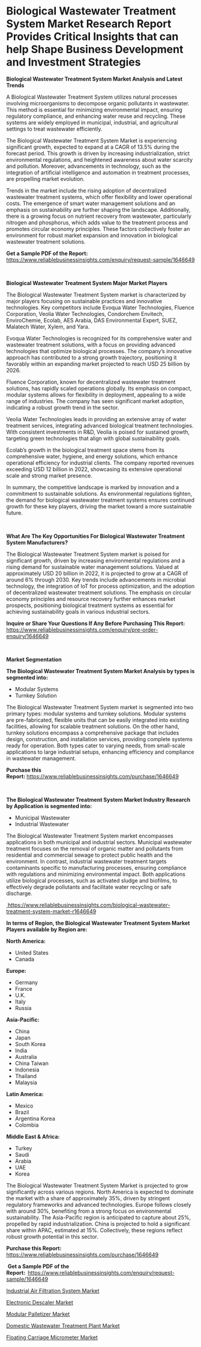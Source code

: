 <p><h1>Biological Wastewater Treatment System Market Research Report Provides Critical Insights that can help Shape Business Development and Investment Strategies</h1></p><p><strong>Biological Wastewater Treatment System Market Analysis and Latest Trends</strong></p>
<p><p>A Biological Wastewater Treatment System utilizes natural processes involving microorganisms to decompose organic pollutants in wastewater. This method is essential for minimizing environmental impact, ensuring regulatory compliance, and enhancing water reuse and recycling. These systems are widely employed in municipal, industrial, and agricultural settings to treat wastewater efficiently.</p><p>The Biological Wastewater Treatment System Market is experiencing significant growth, expected to expand at a CAGR of 13.5% during the forecast period. This growth is driven by increasing industrialization, strict environmental regulations, and heightened awareness about water scarcity and pollution. Moreover, advancements in technology, such as the integration of artificial intelligence and automation in treatment processes, are propelling market evolution. </p><p>Trends in the market include the rising adoption of decentralized wastewater treatment systems, which offer flexibility and lower operational costs. The emergence of smart water management solutions and an emphasis on sustainability are further shaping the landscape. Additionally, there is a growing focus on nutrient recovery from wastewater, particularly nitrogen and phosphorus, which adds value to the treatment process and promotes circular economy principles. These factors collectively foster an environment for robust market expansion and innovation in biological wastewater treatment solutions.</p></p>
<p><strong>Get a Sample PDF of the Report:&nbsp;</strong> <a href="https://www.reliablebusinessinsights.com/enquiry/request-sample/1646649?utm_campaign=1121&utm_medium=2&utm_source=Github&utm_content=ia&utm_term=23022025&utm_id=biological-wastewater-treatment-system">https://www.reliablebusinessinsights.com/enquiry/request-sample/1646649</a></p>
<p>&nbsp;</p>
<p><strong>Biological Wastewater Treatment System Major Market Players</strong></p>
<p><p>The Biological Wastewater Treatment System market is characterized by major players focusing on sustainable practices and innovative technologies. Key competitors include Evoqua Water Technologies, Fluence Corporation, Veolia Water Technologies, Condorchem Envitech, EnviroChemie, Ecolab, AES Arabia, DAS Environmental Expert, SUEZ, Malatech Water, Xylem, and Yara.</p><p>Evoqua Water Technologies is recognized for its comprehensive water and wastewater treatment solutions, with a focus on providing advanced technologies that optimize biological processes. The company’s innovative approach has contributed to a strong growth trajectory, positioning it favorably within an expanding market projected to reach USD 25 billion by 2026.</p><p>Fluence Corporation, known for decentralized wastewater treatment solutions, has rapidly scaled operations globally. Its emphasis on compact, modular systems allows for flexibility in deployment, appealing to a wide range of industries. The company has seen significant market adoption, indicating a robust growth trend in the sector.</p><p>Veolia Water Technologies leads in providing an extensive array of water treatment services, integrating advanced biological treatment technologies. With consistent investments in R&D, Veolia is poised for sustained growth, targeting green technologies that align with global sustainability goals.</p><p>Ecolab’s growth in the biological treatment space stems from its comprehensive water, hygiene, and energy solutions, which enhance operational efficiency for industrial clients. The company reported revenues exceeding USD 12 billion in 2022, showcasing its extensive operational scale and strong market presence.</p><p>In summary, the competitive landscape is marked by innovation and a commitment to sustainable solutions. As environmental regulations tighten, the demand for biological wastewater treatment systems ensures continued growth for these key players, driving the market toward a more sustainable future.</p></p>
<p>&nbsp;</p>
<p><strong>What Are The Key Opportunities For Biological Wastewater Treatment System Manufacturers?</strong></p>
<p><p>The Biological Wastewater Treatment System market is poised for significant growth, driven by increasing environmental regulations and a rising demand for sustainable water management solutions. Valued at approximately USD 20 billion in 2022, it is projected to grow at a CAGR of around 6% through 2030. Key trends include advancements in microbial technology, the integration of IoT for process optimization, and the adoption of decentralized wastewater treatment solutions. The emphasis on circular economy principles and resource recovery further enhances market prospects, positioning biological treatment systems as essential for achieving sustainability goals in various industrial sectors.</p></p>
<p><strong>Inquire or Share Your Questions If Any Before Purchasing This Report:</strong> <a href="https://www.reliablebusinessinsights.com/enquiry/pre-order-enquiry/1646649?utm_campaign=1121&utm_medium=2&utm_source=Github&utm_content=ia&utm_term=23022025&utm_id=biological-wastewater-treatment-system">https://www.reliablebusinessinsights.com/enquiry/pre-order-enquiry/1646649</a></p>
<p>&nbsp;</p>
<p><strong>Market Segmentation</strong></p>
<p><strong>The Biological Wastewater Treatment System Market Analysis by types is segmented into:</strong></p>
<p><ul><li>Modular Systems</li><li>Turnkey Solution</li></ul></p>
<p><p>The Biological Wastewater Treatment System market is segmented into two primary types: modular systems and turnkey solutions. Modular systems are pre-fabricated, flexible units that can be easily integrated into existing facilities, allowing for scalable treatment solutions. On the other hand, turnkey solutions encompass a comprehensive package that includes design, construction, and installation services, providing complete systems ready for operation. Both types cater to varying needs, from small-scale applications to large industrial setups, enhancing efficiency and compliance in wastewater management.</p></p>
<p><strong>Purchase this Report:&nbsp;</strong><a href="https://www.reliablebusinessinsights.com/purchase/1646649?utm_campaign=1121&utm_medium=2&utm_source=Github&utm_content=ia&utm_term=23022025&utm_id=biological-wastewater-treatment-system">https://www.reliablebusinessinsights.com/purchase/1646649</a></p>
<p>&nbsp;</p>
<p><strong>The Biological Wastewater Treatment System Market Industry Research by Application is segmented into:</strong></p>
<p><ul><li>Municipal Wastewater</li><li>Industrial Wastewater</li></ul></p>
<p><p>The Biological Wastewater Treatment System market encompasses applications in both municipal and industrial sectors. Municipal wastewater treatment focuses on the removal of organic matter and pollutants from residential and commercial sewage to protect public health and the environment. In contrast, industrial wastewater treatment targets contaminants specific to manufacturing processes, ensuring compliance with regulations and minimizing environmental impact. Both applications utilize biological processes, such as activated sludge and biofilms, to effectively degrade pollutants and facilitate water recycling or safe discharge.</p></p>
<p><a href="https://www.reliablebusinessinsights.com/biological-wastewater-treatment-system-market-r1646649?utm_campaign=1121&utm_medium=2&utm_source=Github&utm_content=ia&utm_term=23022025&utm_id=biological-wastewater-treatment-system">&nbsp;https://www.reliablebusinessinsights.com/biological-wastewater-treatment-system-market-r1646649</a></p>
<p><strong>In terms of Region, the Biological Wastewater Treatment System Market Players available by Region are:</strong></p>
<p>
    <p> <strong> North America: </strong>
        <ul>
            <li>United States</li>
            <li>Canada</li>
        </ul>
        </p> 
    <p> <strong> Europe: </strong>
        <ul>
            <li>Germany</li>
            <li>France</li>
            <li>U.K.</li>
            <li>Italy</li>
            <li>Russia</li>
        </ul>
        </p> 
    <p> <strong> Asia-Pacific: </strong>
        <ul>
            <li>China</li>
            <li>Japan</li>
            <li>South Korea</li>
            <li>India</li>
            <li>Australia</li>
            <li>China Taiwan</li>
            <li>Indonesia</li>
            <li>Thailand</li>
            <li>Malaysia</li>
        </ul>
        </p> 
    <p> <strong> Latin America: </strong>
        <ul>
            <li>Mexico</li>
            <li>Brazil</li>
            <li>Argentina Korea</li>
            <li>Colombia</li>
        </ul>
        </p> 
    <p> <strong> Middle East & Africa: </strong>
        <ul>
            <li>Turkey</li>
            <li>Saudi</li>
            <li>Arabia</li>
            <li>UAE</li>
            <li>Korea</li>
        </ul>
    </p>
    </p>
<p><p>The Biological Wastewater Treatment System Market is projected to grow significantly across various regions. North America is expected to dominate the market with a share of approximately 35%, driven by stringent regulatory frameworks and advanced technologies. Europe follows closely with around 30%, benefiting from a strong focus on environmental sustainability. The Asia-Pacific region is anticipated to capture about 25%, propelled by rapid industrialization. China is projected to hold a significant share within APAC, estimated at 15%. Collectively, these regions reflect robust growth potential in this sector.</p></p>
<p><strong>Purchase this Report: </strong><a href="https://www.reliablebusinessinsights.com/purchase/1646649?utm_campaign=1121&utm_medium=2&utm_source=Github&utm_content=ia&utm_term=23022025&utm_id=biological-wastewater-treatment-system">https://www.reliablebusinessinsights.com/purchase/1646649</a></p>
<p>&nbsp;<strong>Get a Sample PDF of the Report:&nbsp;&nbsp;</strong><a href="https://www.reliablebusinessinsights.com/enquiry/request-sample/1646649?utm_campaign=1121&utm_medium=2&utm_source=Github&utm_content=ia&utm_term=23022025&utm_id=biological-wastewater-treatment-system">https://www.reliablebusinessinsights.com/enquiry/request-sample/1646649</a></p>
<p><strong></strong></p>
<p><p><a href="https://github.com/albagekunnur/Market-Research-Report-List-1/blob/main/industrial-air-filtration-system-market.md?utm_campaign=1121&utm_medium=2&utm_source=Github&utm_content=ia&utm_term=23022025&utm_id=biological-wastewater-treatment-system">Industrial Air Filtration System Market</a></p><p><a href="https://github.com/nontoengolo/Market-Research-Report-List-1/blob/main/electronic-descaler-market.md?utm_campaign=1121&utm_medium=2&utm_source=Github&utm_content=ia&utm_term=23022025&utm_id=biological-wastewater-treatment-system">Electronic Descaler Market</a></p><p><a href="https://github.com/guneycigdem35/Market-Research-Report-List-5/blob/main/modular-palletizer-market.md?utm_campaign=1121&utm_medium=2&utm_source=Github&utm_content=ia&utm_term=23022025&utm_id=biological-wastewater-treatment-system">Modular Palletizer Market</a></p><p><a href="https://github.com/shefikagbons/Market-Research-Report-List-1/blob/main/domestic-wastewater-treatment-plant-market.md?utm_campaign=1121&utm_medium=2&utm_source=Github&utm_content=ia&utm_term=23022025&utm_id=biological-wastewater-treatment-system">Domestic Wastewater Treatment Plant Market</a></p><p><a href="https://github.com/signallaikun/Market-Research-Report-List-1/blob/main/floating-carriage-micrometer-market.md?utm_campaign=1121&utm_medium=2&utm_source=Github&utm_content=ia&utm_term=23022025&utm_id=biological-wastewater-treatment-system">Floating Carriage Micrometer Market</a></p></p>